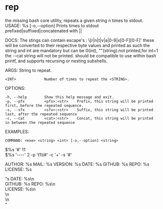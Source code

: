 # rep
the missing bash core utility, repeats a given string n times to stdout.
USAGE: %s <string> <int> [-o,--option] <string>
			 Prints <string> <int> times to stdout prefixed|suffixed|concatenated with <pfx>|<sfx>|<cat>

DOCS:  The stings can contain escape's : \\[r|n|t|v|a|0-9|x[0-F][0-F]'
       these will be converted to their respective byte values and printed as such
       the string and int are mandatory but can be 0(int), ""(string):not printed,for
       int=1 the --cat string will not be printed. should be compatible to use within
			 bash  printf, and supports recursing or nesting subshells.

ARGS:
    <STRING>          String to repeat.

    <INT>             Number of times to repeat the <STRING>.

OPTIONS:

    -h, --help        Show this help message and exit.
    -p, --pfx         <pfx>:<str>    Prefix, this string will be printed first, before the repeated sequence.
    -s, --sfx         <sfx>:<str>    Suffix, this string will be printed last, after the repeated sequence
    -c, --cat         <cat>:<str>    Concat, this string will be printed in between the repeated sequence 


EXAMPLES:

    COMMAND: <exe> <string> <int> [-o,--option] <string>   

$%s '#' 11                                
$%s '----' 2 -p 't1\t#' -c '+' -s '#'     


AUTHOR:               %s                 MAIL:                %s
VERSION:              %s                 DATE:                %s
GITHUB:               %s                 REPO:                %s
LICENSE:              %s


"s                 DATE:                %s\n\
GITHUB:               %s                 REPO:                %s\n\
LICENSE:              %s\n\
\n\
\n\
"
